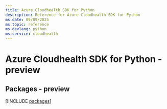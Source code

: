 ```yaml
---
title: Azure Cloudhealth SDK for Python
description: Reference for Azure Cloudhealth SDK for Python
ms.date: 09/09/2025
ms.topic: reference
ms.devlang: python
ms.service: cloudhealth
---
```

# Azure Cloudhealth SDK for Python - preview
## Packages - preview
[!INCLUDE [packages](cloudhealth-index.md)]